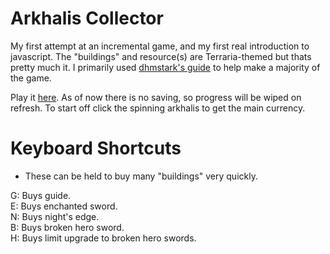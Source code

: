 # Arkhalis Collector
My first attempt at an incremental game, and my first real introduction to javascript. The "buildings" and resource(s) are Terraria-themed 
but thats pretty much it. I primarily used [dhmstark's guide](https://kastark.co.uk/articles/incrementals.html) to help make a majority of the game.

Play it [here](https://lisianthus1228.github.io/lisianthus/). As of now there is no saving, so progress will be wiped on refresh.
To start off click the spinning arkhalis to get the main currency.

# Keyboard Shortcuts
- These can be held to buy many "buildings" very quickly.

G: Buys guide.  
E: Buys enchanted sword.  
N: Buys night's edge.  
B: Buys broken hero sword.  
H: Buys limit upgrade to broken hero swords.  

